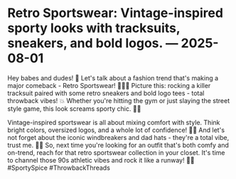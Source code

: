 # Retro Sportswear: Vintage-inspired sporty looks with tracksuits, sneakers, and bold logos. — 2025-08-01

Hey babes and dudes! 🌟 Let's talk about a fashion trend that's making a major comeback - Retro Sportswear! 🏃‍♀️🔥 Picture this: rocking a killer tracksuit paired with some retro sneakers and bold logo tees - total throwback vibes! 💥 Whether you're hitting the gym or just slaying the street style game, this look screams sporty chic. 👟💫 

Vintage-inspired sportswear is all about mixing comfort with style. Think bright colors, oversized logos, and a whole lot of confidence! 🌈✨ And let's not forget about the iconic windbreakers and dad hats - they're a total vibe, trust me. 💁‍♀️ So, next time you're looking for an outfit that's both comfy and on-trend, reach for that retro sportswear collection in your closet. It's time to channel those 90s athletic vibes and rock it like a runway! 💃💖 #SportySpice #ThrowbackThreads